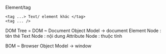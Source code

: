 
Element/tag

    <tag ...> Text/ element khác </tag>
    <tag ... />
    

DOM Tree = DOM ~ Document Object Model -> document
    Element Node : tên thẻ
        Text Node : nội dung
        Attribute Node : thuộc tính
    

BOM ~ Browser Object Model -> window
